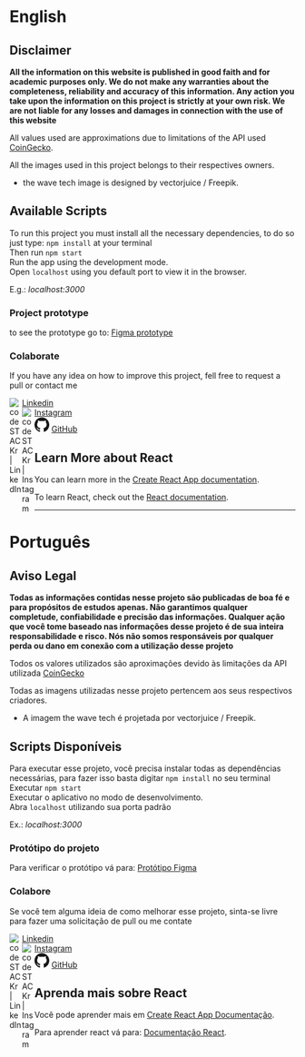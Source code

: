 # English

## Disclaimer

**All the information on this website is published in good faith and for academic purposes only. We do not make any warranties about the completeness, reliability and accuracy of this information. Any action you take upon the information on this project is strictly at your own risk. We are not liable for any losses and damages in connection with the use of this website**

All values ​​used are approximations due to limitations of the API used [CoinGecko](https://api.coingecko.com/api/v3).

All the images used in this project belongs to their respectives owners.

- the wave tech image is designed by vectorjuice / Freepik.


## Available Scripts
To run this project you must install all the necessary dependencies, to do so just type: `npm install` at your terminal <br/>
Then run `npm start`\
Run the app using the development mode.\
Open `localhost` using you default port to view it in the browser.

E.g.: *localhost:3000*


### Project prototype

 to see the prototype go to: [Figma prototype](https://www.figma.com/file/r6DpCJhOmANmWKiqD1ptBG/Crypto-project?node-id=1%3A2)


### Colaborate

If you have any idea on how to improve this project, fell free to request a pull or contact me

[<img align="left" alt="codeSTACKr | LinkedIn" width="22px" src="https://cdn.jsdelivr.net/npm/simple-icons@v3/icons/linkedin.svg" />][linkedin] [Linkedin](https://www.linkedin.com/in/filipeoliveirasilva/) <br/>
[<img align="left" alt="codeSTACKr | Instagram" width="22px" src="https://cdn.jsdelivr.net/npm/simple-icons@v3/icons/instagram.svg" />][instagram] [Instagram](https://www.instagram.com/filipe.oliveira17/)<br/>
[<img alt="GitHub" width="26px" src="https://raw.githubusercontent.com/github/explore/78df643247d429f6cc873026c0622819ad797942/topics/github/github.png" />][github] [GitHub](https://github.com/filipeoliveira-oss)
<br/>

## Learn More about React

You can learn more in the [Create React App documentation](https://facebook.github.io/create-react-app/docs/getting-started).

To learn React, check out the [React documentation](https://reactjs.org/).


----------------------------

# Português

## Aviso Legal

**Todas as informações contidas nesse projeto são publicadas de boa fé e para propósitos de estudos apenas. Não garantimos qualquer completude, confiabilidade e precisão das informações. Qualquer ação que você tome baseado nas informações desse projeto é de sua inteira responsabilidade e risco. Nós não somos responsáveis por qualquer perda ou dano em conexão com a utilização desse projeto**

Todos os valores utilizados são aproximações devido às limitações da API utilizada [CoinGecko](https://api.coingecko.com/api/v3)

Todas as imagens utilizadas nesse projeto pertencem aos seus respectivos criadores.

- A imagem the wave tech é projetada por vectorjuice / Freepik.

## Scripts Disponíveis
Para executar esse projeto, você precisa instalar todas as dependências necessárias, para fazer isso basta digitar `npm install` no seu terminal <br/>
Executar `npm start`\
Executar o aplicativo no modo de desenvolvimento. \
Abra `localhost` utilizando sua porta padrão

Ex.: *localhost:3000*

### Protótipo do projeto

Para verificar o protótipo vá para: [Protótipo Figma](https://www.figma.com/file/r6DpCJhOmANmWKiqD1ptBG/Crypto-project?node-id=1%3A2)

### Colabore

Se você tem alguma ideia de como melhorar esse projeto, sinta-se livre para fazer uma solicitação de pull ou me contate


[<img align="left" alt="codeSTACKr | LinkedIn" width="22px" src="https://cdn.jsdelivr.net/npm/simple-icons@v3/icons/linkedin.svg" />][linkedin] [Linkedin](https://www.linkedin.com/in/filipeoliveirasilva/) <br/>
[<img align="left" alt="codeSTACKr | Instagram" width="22px" src="https://cdn.jsdelivr.net/npm/simple-icons@v3/icons/instagram.svg" />][instagram] [Instagram](https://www.instagram.com/filipe.oliveira17/)<br/>
[<img alt="GitHub" width="26px" src="https://raw.githubusercontent.com/github/explore/78df643247d429f6cc873026c0622819ad797942/topics/github/github.png" />][github] [GitHub](https://github.com/filipeoliveira-oss)
<br/>


## Aprenda mais sobre React

Você pode aprender mais em [Create React App Documentação](https://facebook.github.io/create-react-app/docs/getting-started).

Para aprender react vá para: [Documentação React](https://facebook.github.io/create-react-app/docs/getting-started).


[linkedin]: https://www.linkedin.com/in/filipeoliveirasilva/
[instagram]: https://www.instagram.com/filipe.oliveira17/
[github]: https://github.com/filipeoliveira-oss